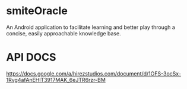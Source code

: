 smiteOracle
===========

An Android application to facilitate learning and better play through a concise, easily approachable knowledge base.


API DOCS
========
https://docs.google.com/a/hirezstudios.com/document/d/1OFS-3ocSx-1Rvg4afAnEHlT3917MAK_6eJTR6rzr-BM
